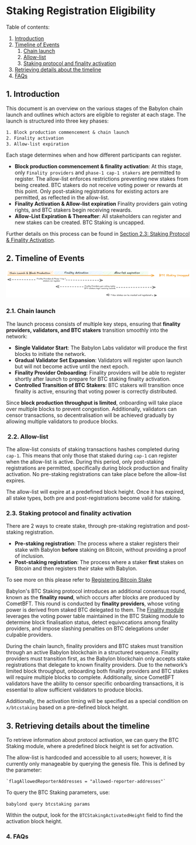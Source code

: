 # Staking Registration Eligibility

Table of contents:

1. [Introduction](#1-introduction)  
2. [Timeline of Events](#2-timeline-of-events) 
    1. [Chain launch](#21-chain-launch)
    2. [Allow-list](#22-allow-list)
    3. [Staking protocol and finality activation](#23-staking-protocol-and-finality-activation)
3. [Retrieving details about the timeline](#3-retrieving-details-about-the-timeline)  
4. [FAQs](#4-faqs)

## 1. Introduction  

This document is an overview on the various stages of the Babylon chain launch 
and outlines which actors are eligible to register at each stage. The launch is 
structured into three key phases:

	1. Block production commencement & chain launch
	2. Finality activation
	3. Allow-list expiration

Each stage determines when and how different participants can register.
* **Block production commencement & finality activation**: At this stage, only 
    `Finality providers` and `phase-1 cap-1 stakers` are permitted to register.
    The allow-list enforces restrictions preventing new stakes from being created.
    BTC stakers do not receive voting power or rewards at this point. Only
    post-staking registrations for existing actors are permitted, as reflected 
    in the allow-list.
* **Finality Activation & Allow-list expiration** Finality providers gain 
    voting rights, and BTC stakers begin receiving rewards.
* **Allow-List Expiration & Thereafter**: All stakeholders can register and new
    stakes can be created. BTC Staking is uncapped.

Further details on this process can be found in [Section 2.3: Staking Protocol & Finality Activation](#23-staking-protocol-and-finality-activation).

## 2. Timeline of Events  

![stakingtimeline](./static/stakingtimeline.png)

### 2.1. Chain launch

The launch process consists of multiple key steps, ensuring that 
**finality providers, validators, and BTC stakers** transition smoothly into
the network:

* **Single Validator Start**: The Babylon Labs validator will produce the first 
    blocks to initiate the network.
* **Gradual Validator Set Expansion**: Validators will register upon launch but
    will not become active until the next epoch.
* **Finality Provider Onboarding**: Finality providers will be able to register
    shortly after launch to prepare for BTC staking finality activation.
* **Controlled Transition of BTC Stakers**: BTC stakers will transition once
    finality is active, ensuring that voting power is correctly distributed.

Since **block production throughput is limited**, onboarding will take place
over multiple blocks to prevent congestion. Additionally, validators can censor transactions, so decentralisation will be achieved gradually by allowing 
multiple validators to produce blocks.

###  2.2. Allow-list

The allow-list consists of staking transactions hashes completed during `cap-1`.
This means that only those that staked during `cap-1` can register when the 
allow-list is active. During this period, only post-staking registrations are 
permitted, specifically during block production and finality activation. 
No pre-staking registrations can take place before the allow-list expires. 

The allow-list will expire at a predefined block height. Once it has expired, 
all stake types, both pre and post-registrations become valid for staking.
 
### 2.3. Staking protocol and finality activation  

There are 2 ways to create stake, through pre-staking registration and 
post-staking registration. 

* **Pre-staking registration**: The process where a staker registers their
    stake with Babylon **before** staking on Bitcoin, without providing a proof 
    of inclusion.
* **Post-staking registration**: The process where a staker **first** stakes on
    Bitcoin and then registers their stake with Babylon.

To see more on this please refer to [Registering Bitcoin Stake](../../../docs/register-bitcoin-stake.md)

Babylon's BTC Staking protocol introduces an additional consensus round, known
as the **finality round**, which occurs after blocks are produced by CometBFT.
This round is conducted by **finality providers**, whose voting power is
derived from staked BTC delegated to them. The [Finality module](https://github.com/babylonlabs-io/babylon/blob/main/x/finality) leverages the voting power table
maintained in the BTC Staking module to determine block finalisation status,
detect equivocations among finality providers, and impose slashing penalties on
BTC delegations under culpable providers.

During the chain launch, finality providers and BTC stakes must transition
through an active Babylon blockchain in a structured sequence. Finality
providers must transition first, as the Babylon blockchain only accepts stake
registrations that delegate to known finality providers. Due to the network’s
limited block throughput, onboarding both finality providers and BTC stakes will
require multiple blocks to complete. Additionally, since CometBFT validators
have the ability to censor specific onboarding transactions, it is essential to
allow sufficient validators to produce blocks.

Additionally, the activation timing will be specified as a special condition on
`x/btcstaking` based on a pre-defined block height.

## 3. Retrieving details about the timeline  
<!-- the below needs to be upated as cannot seem to find the query, i think it needs to be added:  
https://github.com/babylonlabs-io/babylon/issues/321-->

To retrieve information about protocol activation, we can query the BTC Staking
module, where a predefined block height is set for activation.

The allow-list is hardcoded and accessible to all users; however, it is currently
only manageable by querying the genesis file. This is defined by the parameter:

```
`flagAllowedReporterAddresses = "allowed-reporter-addresses"`
```

To query the BTC Staking parameters, use:

`babylond query btcstaking params`

Within the output, look for the `BTCStakingActivatedHeight` field to find the
activation block height.

### 4. FAQs

<!-- TBD -->